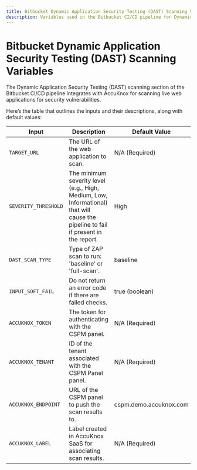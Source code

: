 ```yaml
---
title: Bitbucket Dynamic Application Security Testing (DAST) Scanning Variables
description: Variables used in the Bitbucket CI/CD pipeline for Dynamic Application Security Testing (DAST) scanning
---
```


# Bitbucket Dynamic Application Security Testing (DAST) Scanning Variables

The Dynamic Application Security Testing (DAST) scanning section of the Bitbucket CI/CD pipeline integrates with AccuKnox for scanning live web applications for security vulnerabilities.

Here’s the table that outlines the inputs and their descriptions, along with default values:

| **Input**             | **Description**                                                                 | **Default Value**          |
|------------------------|---------------------------------------------------------------------------------|----------------------------|
| `TARGET_URL`          | The URL of the web application to scan.                                         | N/A (Required)            |
| `SEVERITY_THRESHOLD`  | The minimum severity level (e.g., High, Medium, Low, Informational) that will cause the pipeline to fail if present in the report. | High                      |
| `DAST_SCAN_TYPE`      | Type of ZAP scan to run: 'baseline' or 'full-scan'.                             | baseline                  |
| `INPUT_SOFT_FAIL`     | Do not return an error code if there are failed checks.                         | true (boolean)            |
| `ACCUKNOX_TOKEN`      | The token for authenticating with the CSPM panel.                               | N/A (Required)            |
| `ACCUKNOX_TENANT`     | ID of the tenant associated with the CSPM Panel panel.                          | N/A (Required)            |
| `ACCUKNOX_ENDPOINT`   | URL of the CSPM panel to push the scan results to.                              | cspm.demo.accuknox.com    |
| `ACCUKNOX_LABEL`      | Label created in AccuKnox SaaS for associating scan results.                    | N/A (Required)            |
